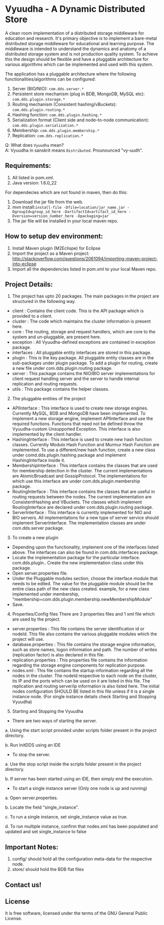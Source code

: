 Vyuudha - A Dynamic Distributed Store
=====================================
A clean room implementation of a distributed storage middleware for education and research. It's 
primary objective is to implement a bare-metal distributed storage middleware for educational and 
learning purpose. The middleware is intended to understand the dynamics and anatomy of a distributed
storage system and is not production quality system.
To achieve this the design should be flexible and have a pluggable architecture for various algorithms 
which can be implemented and used with this system.

The application has a pluggable architecture where the following functionalities/algorithms can be configured:  

1. Server (BIO/NIO): `com.dds.server.*`
2. Persistent store mechanism (plug in BDB, MongoDB, MySQL etc): `com.dds.plugin.storage.*`
3. Routing mechanism (Consistent hashing/vBuckets): `com.dds.plugin.routing.*`
4. Hashing function: `com.dds.plugin.hashing.*`
5. Serialization format (Client side and node-to-node communication): `com.dds.plugin.serialization.*`  
6. Membership: `com.dds.plugin.membership.*`
7. Replication: `com.dds.replication.*`

Q: What does `Vyuudha` mean?  
A: Vyuudha in sanskrit means `Distributed`. Prounounced "vy-uudh".  

Requirements:  
-------------
1. All listed in pom.xml.
2. Java version: 1.6.0_22
    
    
For dependecies which are not found in maven, then do this:  
1. Download the jar file from the web.  
2. mvn install:`install-file -Dfile=location/jar_name.jar -DgroupId=group_id_here -DartifactId=artifact_id_here -Dversion=version_number_here -Dpackaging=jar`  
3. The jar file will be installed in your local maven repo.  
    
    
How to setup dev environment:
-----------------------------
1. Install Maven plugin (M2Eclispe) for Eclipse
2. Import the project as a Maven project: http://stackoverflow.com/questions/2061094/importing-maven-project-into-eclipse
3. Import all the dependencies listed in pom.xml to your local Maven repo.

Project Details:
---------------
1. The project has upto 20 packages. The main packages in the project are structured in the following way.
 - client : Contains the client code. This is the API package which is provided to a client.
 - cluster : The code which maintains the cluster information is present here.
 - core : The routing, storage and request handlers, which are core to the system and un-pluggable, are present here.
 - exception : All Vyuudha-defined exceptions are contained in exception package.
 - interfaces : All pluggable entity interfaces are stored in this package.
 - plugin : This is the key package. All pluggable entity classes are in the sub-packages under plugin package. To add
 a plugin for routing, create a new file under com.dds.plugin.routing package.
 - server : This package contains the NIO/BIO server implementations for client request handling server and the server
 to handle internal replication and routing requests.
 - utils : This package contains the helper classes.
 
2. The pluggable entities of the project
 - APIInterface : This interface is used to create new storage engines. Currently MySQL, BDB and MongoDB have been 
 implemented. To implement a new storage engine, implement APIInterface and use the required functions. Functions 
 that need not be defined throw the Vyuudha-custom Unsupported Exception. This interface is also implemented by the
 client handler.
 - HashingInterface : This interface is used to create new hash function classes. Currently Modulo Hash Function and 
 Murmur Hash Function are implemented. To use a different/new hash function, create a new class under comd.dds.plugin.hashing
 package and implement HashingInterface inside it. 
 - MembershipInterface : This interface contains the classes that are used for membership detection in the cluster. The
 current implementations are AtomicBroadcast and GossipProtocol. The implementations for which use this interface are
 under com.dds.plugin.membership package.
 - RoutingInterface : This interface contains the classes that are useful in routing requests between the nodes. The
 current implementation are ConsistentHashing and VBuckets. The classes which implement RoutingInterface are declared 
 under com.dds.plugin.routing package.
 - ServerInterface : This interface is currently implemented for NIO and BIO servers. All implementations for a new type
 of server service should implement ServerInterface. The implementation classes are under com.dds.server package.
 
3. To create a new plugin
 - Depending upon the functionality, implement one of the interfaces listed above. The interfaces can also be found
 in com.dds.interfaces package.
 - Locate the implementation package for the particular interface. com.dds.plugin.<InterfaceModule>. Create the new 
 implementation class under this package.
 - Open server.properties file.
 - Under the Pluggable modules section, choose the interface module that needs to be edited. The value for the pluggable 
 module should be the entire class path of the new class created. example, for a new class implemented under membership,
 "membership=com.dds.plugin.membership.newMembershipModule" 
 - Save.

4. Properties/Config files
 There are 3 properties files and 1 xml file which are used by the project.
 - server.properties : This file contains the server identification id or nodeId. This file also contains the various
 pluggable modules which the project will use. 
 - database.properties : This file contains the storage engine information, such as store names, logon information and
 path. The number of writes (replication factor) is also declared in this file. 
 - replication.properties : This properties file contains the information regarding the storage engine components for
 replication purpose.  
 - nodes.xml : This file contains the startup information regarding all the nodes in the cluster. The nodeId respective
 to each node on the cluster, its IP and the ports which can be used on it are listed in this file. The replication
 and routing server/ip information is also listed here. The initial nodes configuration SHOULD BE listed in this file
 unless if it is a single instance node. (For single instance details check Starting and Stopping Vyuudha)

5. Starting and Stopping the Vyuudha
 - There are two ways of starting the server.
 
 a. Using the start script provided under scripts folder present in the project directory.
 
 b. Run InitDDS using an IDE
 - To stop the server.
 
 a. Use the stop script inside the scripts folder present in the project directory.
 
 b. If server has been started using an IDE, then simply end the execution.
 - To start a single instance server (Only one node is up and running)
 
 a. Open server.properties.
 
 b. Locate the field "single_instance".
 
 c. To run a single instance, set single_instance value as true.
 
 d. To run multiple instance, confirm that nodes.xml has been populated and updated and set single_instance to false
 

Important Notes:
----------------
1. config/ should hold all the configuration meta-data for the respective node.
2. store/ should hold the BDB flat files
	
Contact us!
-----------


License
-------
It is free software, licensed under the terms of the GNU General Public License.

